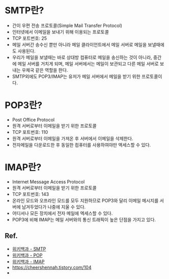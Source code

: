 # SMTP란?
- 간이 우편 전송 프로토콜(Simple Mail Transfer Protocol)  
- 인터넷에서 이메일을 보내기 위해 이용되는 프로토콜  
- TCP 포트번호: 25  
- 메일 서버간 송수신 뿐만 아니라 메일 클라이언트에서 메일 서버로 메일을 보낼때에도 사용된다.  
- 우리가 메일을 보낼때는 바로 상대방 컴퓨터로 메일을 송신하는 것이 아니라, 중간에 메일 서버를 거치게 되며, 메일 서버에서는 메일이 보관되고 다른 메일 서버로 보내는 우체국 같은 역할을 한다.
- SMTP외에도 POP3/IMAP는 유저가 메일 서버에서 메일을 받기 위한 프로토콜이다.

# POP3란?  
- Post Office Protocol  
- 원격 서버로부터 이메일을 받기 위한 프로토콜  
- TCP 포트번호: 110  
- 원격 서버로부터 이메일을 가져온 후 서버에서 이메일을 삭제한다.  
- 전자메일을 다운로드한 후 동일한 컴퓨터를 사용하여야만 액세스할 수 있다.  

# IMAP란?  
- Internet Message Access Protocol  
- 원격 서버로부터 이메일을 받기 위한 프로토콜  
- TCP 포트번호: 143  
- 온라인 모드와 오프라인 모드를 모두 지원하므로 POP3와 달리 이메일 메시지를 서버에 남겨두었다가 나중에 지울 수 있다.  
- 어디서나 모든 장치에서 전자 메일에 엑세스할 수 있다.  
- POP3에 비해 IMAP는 메일 서버와의 통신 트래픽이 높은 단점을 가지고 있다.  




## Ref.  
- [위키백과 - SMTP](https://ko.wikipedia.org/wiki/%EA%B0%84%EC%9D%B4_%EC%9A%B0%ED%8E%B8_%EC%A0%84%EC%86%A1_%ED%94%84%EB%A1%9C%ED%86%A0%EC%BD%9C)  
- [위키백과 - POP](https://ko.wikipedia.org/wiki/%ED%8F%AC%EC%8A%A4%ED%8A%B8_%EC%98%A4%ED%94%BC%EC%8A%A4_%ED%94%84%EB%A1%9C%ED%86%A0%EC%BD%9C)  
- [위키백과 - IMAP](https://ko.wikipedia.org/wiki/%EC%9D%B8%ED%84%B0%EB%84%B7_%EB%A9%94%EC%8B%9C%EC%A7%80_%EC%A0%91%EC%86%8D_%ED%94%84%EB%A1%9C%ED%86%A0%EC%BD%9C)  
- https://cheershennah.tistory.com/104  
- 
